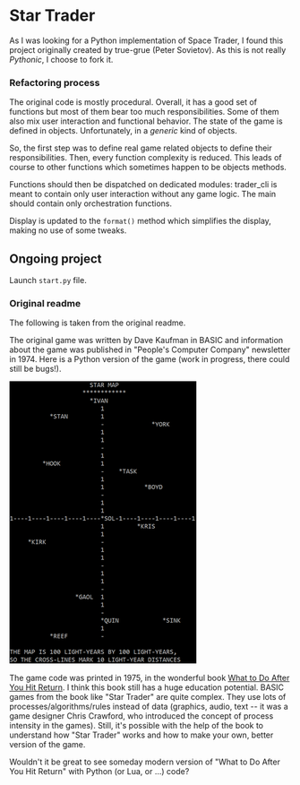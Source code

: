 # Star Trader

As I was looking for a Python implementation of Space Trader, I found this
project originally created by true-grue (Peter Sovietov). As this is not really
*Pythonic*, I choose to fork it.


### Refactoring process
The original code is mostly procedural. Overall, it has a good set of functions
but most of them bear too much responsibilities. Some of them also mix user
interaction and functional behavior. The state of the game is defined in
objects. Unfortunately, in a *generic* kind of objects.

So, the first step was to define real game related objects to define their
responsibilities. Then, every function complexity is reduced. This leads of
course to other functions which sometimes happen to be objects methods.

Functions should then be dispatched on dedicated modules: trader_cli is meant to
contain only user interaction without any game logic. The main should contain
only orchestration functions.

Display is updated to the `format()` method which simplifies the display, making
no use of some tweaks.  

## Ongoing project
Launch `start.py` file.

### Original readme  

The following is taken from the original readme.

The original game was written by Dave Kaufman in BASIC and information about the game was published in "People's Computer Company" newsletter in 1974.
Here is a Python version of the game (work in progress, there could still be bugs!).

![Star Trader screenshot](star_trader.png)

The game code was printed in 1975, in the wonderful book [What to Do After You Hit Return](https://archive.org/details/Whattodoafteryouhitreturn).
I think this book still has a huge education potential.
BASIC games from the book like "Star Trader" are quite complex.
They use lots of processes/algorithms/rules instead of data (graphics, audio, text -- it was a game designer Chris Crawford, who introduced the concept of process intensity in the games).
Still, it's possible with the help of the book to understand how "Star Trader" works and how to make your own, better version of the game.

Wouldn't it be great to see someday modern version of "What to Do After You Hit Return" with Python (or Lua, or ...) code?

